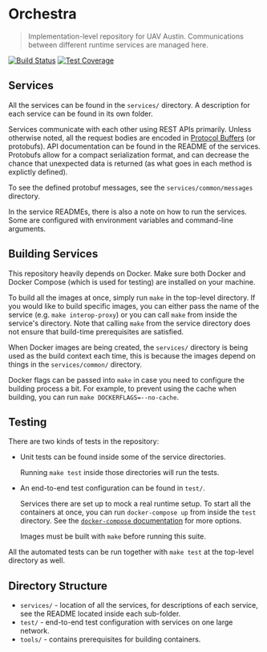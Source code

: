 # Orchestra

> Implementation-level repository for UAV Austin. Communications between
> different runtime services are managed here.

[![Build Status](https://travis-ci.com/uavaustin/orchestra.svg?branch=master)](https://travis-ci.com/uavaustin/orchestra)
[![Test Coverage](https://coveralls.io/repos/github/uavaustin/orchestra/badge.svg?branch=master)](https://coveralls.io/github/uavaustin/orchestra?branch=master)

## Services

All the services can be found in the `services/` directory. A description
for each service can be found in its own folder.

Services communicate with each other using REST APIs primarily. Unless
otherwise noted, all the request bodies are encoded in
[Protocol Buffers](https://developers.google.com/protocol-buffers/) (or
protobufs). API documentation can be found in the README of the services.
Protobufs allow for a compact serialization format, and can decrease the chance
that unexpected data is returned (as what goes in each method is explictly
defined).

To see the defined protobuf messages, see the `services/common/messages`
directory.

In the service READMEs, there is also a note on how to run the services. Some
are configured with environment variables and command-line arguments.

## Building Services

This repository heavily depends on Docker. Make sure both Docker and Docker
Compose (which is used for testing) are installed on your machine.

To build all the images at once, simply run `make` in the top-level directory.
If you would like to build specific images, you can either pass the name of the
service (e.g. `make interop-proxy`) or you can call `make` from inside the
service's directory. Note that calling `make` from the service directory does
not ensure that build-time prerequisites are satisfied.

When Docker images are being created, the `services/` directory is being used
as the build context each time, this is because the images depend on things in
the `services/common/` directory.

Docker flags can be passed into `make` in case you need to configure the
building process a bit. For example, to prevent using the cache when building,
you can run `make DOCKERFLAGS=--no-cache`.

## Testing

There are two kinds of tests in the repository:

- Unit tests can be found inside some of the service directories.

  Running `make test` inside those directories will run the tests.

- An end-to-end test configuration can be found in `test/`.

  Services there are set up to mock a real runtime setup. To start all the
  containers at once, you can run `docker-compose up` from inside the `test`
  directory. See the [`docker-compose` documentation](
  https://docs.docker.com/compose/reference/push/) for more options.

  Images must be built with `make` before running this suite.

All the automated tests can be run together with `make test` at the top-level
directory as well.

## Directory Structure

- `services/` - location of all the services, for descriptions of each service,
  see the README located inside each sub-folder.
- `test/` - end-to-end test configuration with services on one large network.
- `tools/` - contains prerequisites for building containers.
